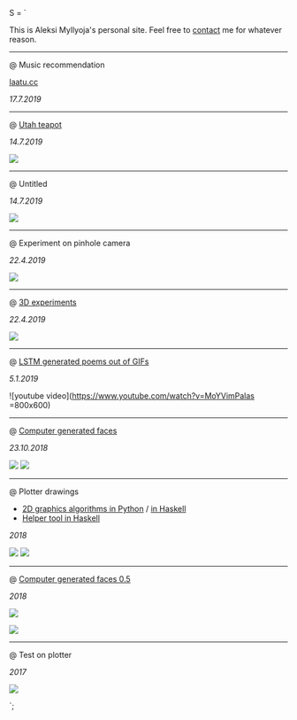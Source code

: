 S = `

This is Aleksi Myllyoja's personal site. Feel free to [contact](mailto:aleksi.myllyoja@gmail.com) me for whatever reason.

---
@ Music recommendation

[laatu.cc](http://laatu.cc/)

_17.7.2019_

***

@ [Utah teapot](https://github.com/aleksimyllyoja/generative)

_14.7.2019_

![](https://i.imgur.com/xPmMiGw.jpg)

***

@ Untitled

_14.7.2019_

![](https://i.imgur.com/35BZV8F.jpg)

***

@ Experiment on pinhole camera

_22.4.2019_

![](https://i.imgur.com/eYEYiz6.jpg)

***

@ [3D experiments](http://xn--5ca.cc/growth/)

_22.4.2019_

![](https://i.imgur.com/eXQgKx7.png)

***

@ [LSTM generated poems out of GIFs](montage_1/)

_5.1.2019_

![youtube video](https://www.youtube.com/watch?v=MoYVimPalas =800x600)

***

@ [Computer generated faces](jack-of-diamonds/#Faces)

_23.10.2018_

![](https://i.imgur.com/sCKYW7l.png)
![](https://i.imgur.com/uyBCjua.png)

***

@ Plotter drawings

* [2D graphics algorithms in Python](https://github.com/aleksimyllyoja/generative) / [in Haskell](https://github.com/aleksimyllyoja/haskell-graphics)
* [Helper tool in Haskell](https://github.com/aleksimyllyoja/teos)

_2018_

![](https://i.imgur.com/EwQ8A2f.png)
![](https://i.imgur.com/Y7fmTOC.png)

***

@ [Computer generated faces 0.5](https://github.com/aleksimyllyoja/generative)

_2018_

![](https://i.imgur.com/YnKsuDO.png)

![](https://i.imgur.com/faK4WFm.png)

***

@ Test on plotter

_2017_

![](https://i.imgur.com/UATfw1y.jpg)

`;

